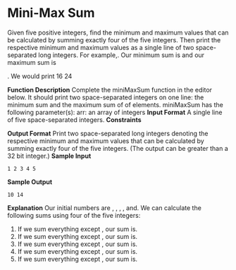 # Mini-Max Sum

Given five positive integers, find the minimum and maximum values that can be calculated by summing
exactly four of the five integers. Then print the respective minimum and maximum values as a single line
of two space-separated long integers.
For example,. Our minimum sum is and our maximum sum is

. We would print
16 24

**Function Description**
Complete the miniMaxSum function in the editor below. It should print two space-separated integers on
one line: the minimum sum and the maximum sum of of elements.
miniMaxSum has the following parameter(s):
arr: an array of integers
**Input Format**
A single line of five space-separated integers.
**Constraints**

**Output Format**
Print two space-separated long integers denoting the respective minimum and maximum values that can
be calculated by summing exactly four of the five integers. (The output can be greater than a 32 bit
integer.)
**Sample Input**

```
1 2 3 4 5
```
**Sample Output**

```
10 14
```
**Explanation**
Our initial numbers are , , , , and. We can calculate the following sums using four of the five
integers:
1. If we sum everything except , our sum is.
2. If we sum everything except , our sum is.
3. If we sum everything except , our sum is.
4. If we sum everything except , our sum is.
5. If we sum everything except , our sum is.
